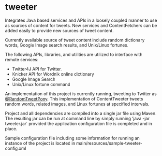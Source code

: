 # tweeter
Integrates Java based services and APIs in a loosely coupled manner to use as sources of content for tweets. New services and ContentFetchers can be added easily to provide new sources of tweet content.

Currently available source of tweet content include random dictionary words, Google Image search results, and Unix/Linux fortunes.

The following APIs, libraries, and utilities are utilized to interface with remote services:
- Twitter4J API for Twitter.
- Knicker API for Wordnik online dictionary
- Google Image Search
- Unix/Linux fortune command

An implementation of this project is currently running, tweeting to Twitter as <a href="https://twitter.com/RandomTweetPony" target="_BLANK">@RandomTweetPony</a>. This implementation of ContentTweeter tweets random words, related images, and Linux fortunes at specified intervals.

Project and all dependencies are compiled into a single jar file using Maven. The resulting jar can be run at command line by simply running 'java -jar tweeter.jar' provided the application configuration file is completed and in place. 

Sample configuration file including some information for running an instance of the project is located in main/resources/sample-tweeter-config.xml
